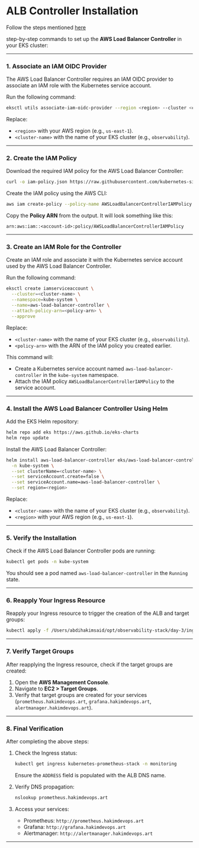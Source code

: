 # ALB Controller Installation

Follow the steps mentioned [here]("https://github.com/iam-veeramalla/aws-devops-zero-to-hero/blob/main/day-22/alb-controller-add-on.md")


 step-by-step commands to set up the **AWS Load Balancer Controller** in your EKS cluster:

---

### **1. Associate an IAM OIDC Provider**
The AWS Load Balancer Controller requires an IAM OIDC provider to associate an IAM role with the Kubernetes service account.

Run the following command:
```bash
eksctl utils associate-iam-oidc-provider --region <region> --cluster <cluster-name> --approve
```

Replace:
- `<region>` with your AWS region (e.g., `us-east-1`).
- `<cluster-name>` with the name of your EKS cluster (e.g., `observability`).

---

### **2. Create the IAM Policy**
Download the required IAM policy for the AWS Load Balancer Controller:
```bash
curl -o iam-policy.json https://raw.githubusercontent.com/kubernetes-sigs/aws-load-balancer-controller/main/docs/install/iam_policy.json
```

Create the IAM policy using the AWS CLI:
```bash
aws iam create-policy --policy-name AWSLoadBalancerControllerIAMPolicy --policy-document file://iam-policy.json
```

Copy the **Policy ARN** from the output. It will look something like this:
```
arn:aws:iam::<account-id>:policy/AWSLoadBalancerControllerIAMPolicy
```

---

### **3. Create an IAM Role for the Controller**
Create an IAM role and associate it with the Kubernetes service account used by the AWS Load Balancer Controller.

Run the following command:
```bash
eksctl create iamserviceaccount \
  --cluster=<cluster-name> \
  --namespace=kube-system \
  --name=aws-load-balancer-controller \
  --attach-policy-arn=<policy-arn> \
  --approve
```

Replace:
- `<cluster-name>` with the name of your EKS cluster (e.g., `observability`).
- `<policy-arn>` with the ARN of the IAM policy you created earlier.

This command will:
- Create a Kubernetes service account named `aws-load-balancer-controller` in the `kube-system` namespace.
- Attach the IAM policy `AWSLoadBalancerControllerIAMPolicy` to the service account.

---

### **4. Install the AWS Load Balancer Controller Using Helm**
Add the EKS Helm repository:
```bash
helm repo add eks https://aws.github.io/eks-charts
helm repo update
```

Install the AWS Load Balancer Controller:
```bash
helm install aws-load-balancer-controller eks/aws-load-balancer-controller \
  -n kube-system \
  --set clusterName=<cluster-name> \
  --set serviceAccount.create=false \
  --set serviceAccount.name=aws-load-balancer-controller \
  --set region=<region>
```

Replace:
- `<cluster-name>` with the name of your EKS cluster (e.g., `observability`).
- `<region>` with your AWS region (e.g., `us-east-1`).

---

### **5. Verify the Installation**
Check if the AWS Load Balancer Controller pods are running:
```bash
kubectl get pods -n kube-system
```

You should see a pod named `aws-load-balancer-controller` in the `Running` state.

---

### **6. Reapply Your Ingress Resource**
Reapply your Ingress resource to trigger the creation of the ALB and target groups:
```bash
kubectl apply -f /Users/abdihakimsaid/opt/observability-stack/day-3/ingress_kube_prom_stack.yaml
```

---

### **7. Verify Target Groups**
After reapplying the Ingress resource, check if the target groups are created:
1. Open the **AWS Management Console**.
2. Navigate to **EC2 > Target Groups**.
3. Verify that target groups are created for your services (`prometheus.hakimdevops.art`, `grafana.hakimdevops.art`, `alertmanager.hakimdevops.art`).

---

### **8. Final Verification**
After completing the above steps:
1. Check the Ingress status:
   ```bash
   kubectl get ingress kubernetes-prometheus-stack -n monitoring
   ```
   Ensure the `ADDRESS` field is populated with the ALB DNS name.

2. Verify DNS propagation:
   ```bash
   nslookup prometheus.hakimdevops.art
   ```

3. Access your services:
   - Prometheus: `http://prometheus.hakimdevops.art`
   - Grafana: `http://grafana.hakimdevops.art`
   - Alertmanager: `http://alertmanager.hakimdevops.art`

---
